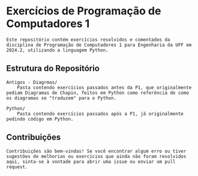 # Exercícios de Programação de Computadores 1
    Este repositório contém exercícios resolvidos e comentados da disciplina de Programação de Computadores 1 para Engenharia da UFF em 2024.2, utilizando a linguagem Python.


## Estrutura do Repositório
    Antigos - Diagrmas/
        Pasta contendo exercícios passados antes da P1, que originalmente pediam Diagramas de Chapin, feitos em Python como referência de como os diagramas se "traduzem" para o Python.

    Python/
        Pasta contendo exercícios passados após a P1, já originalmente pedindo código em Python.


## Contribuições
    Contribuições são bem-vindas! Se você encontrar algum erro ou tiver sugestões de melhorias ou exercícios que ainda não foram resolvidos aqui, sinta-se à vontade para abrir uma issue ou enviar um pull request.